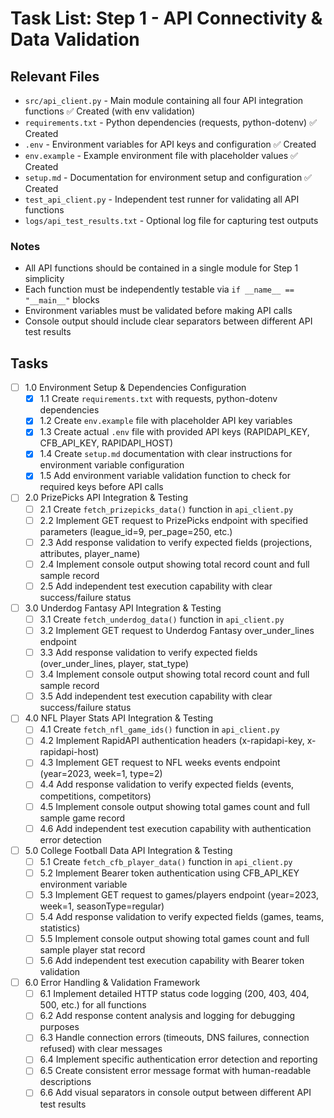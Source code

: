 # Task List: Step 1 - API Connectivity & Data Validation

## Relevant Files

- `src/api_client.py` - Main module containing all four API integration functions ✅ Created (with env validation)
- `requirements.txt` - Python dependencies (requests, python-dotenv) ✅ Created
- `.env` - Environment variables for API keys and configuration ✅ Created
- `env.example` - Example environment file with placeholder values ✅ Created
- `setup.md` - Documentation for environment setup and configuration ✅ Created
- `test_api_client.py` - Independent test runner for validating all API functions
- `logs/api_test_results.txt` - Optional log file for capturing test outputs

### Notes

- All API functions should be contained in a single module for Step 1 simplicity
- Each function must be independently testable via `if __name__ == "__main__"` blocks
- Environment variables must be validated before making API calls
- Console output should include clear separators between different API test results

## Tasks

- [ ] 1.0 Environment Setup & Dependencies Configuration
  - [x] 1.1 Create `requirements.txt` with requests, python-dotenv dependencies
  - [x] 1.2 Create `env.example` file with placeholder API key variables
  - [x] 1.3 Create actual `.env` file with provided API keys (RAPIDAPI_KEY, CFB_API_KEY, RAPIDAPI_HOST)
  - [x] 1.4 Create `setup.md` documentation with clear instructions for environment variable configuration
  - [x] 1.5 Add environment variable validation function to check for required keys before API calls

- [ ] 2.0 PrizePicks API Integration & Testing
  - [ ] 2.1 Create `fetch_prizepicks_data()` function in `api_client.py`
  - [ ] 2.2 Implement GET request to PrizePicks endpoint with specified parameters (league_id=9, per_page=250, etc.)
  - [ ] 2.3 Add response validation to verify expected fields (projections, attributes, player_name)
  - [ ] 2.4 Implement console output showing total record count and full sample record
  - [ ] 2.5 Add independent test execution capability with clear success/failure status

- [ ] 3.0 Underdog Fantasy API Integration & Testing
  - [ ] 3.1 Create `fetch_underdog_data()` function in `api_client.py`
  - [ ] 3.2 Implement GET request to Underdog Fantasy over_under_lines endpoint
  - [ ] 3.3 Add response validation to verify expected fields (over_under_lines, player, stat_type)
  - [ ] 3.4 Implement console output showing total record count and full sample record
  - [ ] 3.5 Add independent test execution capability with clear success/failure status

- [ ] 4.0 NFL Player Stats API Integration & Testing
  - [ ] 4.1 Create `fetch_nfl_game_ids()` function in `api_client.py`
  - [ ] 4.2 Implement RapidAPI authentication headers (x-rapidapi-key, x-rapidapi-host)
  - [ ] 4.3 Implement GET request to NFL weeks events endpoint (year=2023, week=1, type=2)
  - [ ] 4.4 Add response validation to verify expected fields (events, competitions, competitors)
  - [ ] 4.5 Implement console output showing total games count and full sample game record
  - [ ] 4.6 Add independent test execution capability with authentication error detection

- [ ] 5.0 College Football Data API Integration & Testing
  - [ ] 5.1 Create `fetch_cfb_player_data()` function in `api_client.py`
  - [ ] 5.2 Implement Bearer token authentication using CFB_API_KEY environment variable
  - [ ] 5.3 Implement GET request to games/players endpoint (year=2023, week=1, seasonType=regular)
  - [ ] 5.4 Add response validation to verify expected fields (games, teams, statistics)
  - [ ] 5.5 Implement console output showing total games count and full sample player stat record
  - [ ] 5.6 Add independent test execution capability with Bearer token validation

- [ ] 6.0 Error Handling & Validation Framework
  - [ ] 6.1 Implement detailed HTTP status code logging (200, 403, 404, 500, etc.) for all functions
  - [ ] 6.2 Add response content analysis and logging for debugging purposes
  - [ ] 6.3 Handle connection errors (timeouts, DNS failures, connection refused) with clear messages
  - [ ] 6.4 Implement specific authentication error detection and reporting
  - [ ] 6.5 Create consistent error message format with human-readable descriptions
  - [ ] 6.6 Add visual separators in console output between different API test results